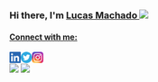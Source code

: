 ### Hi there, I'm <a href="https://www.instagram.com/lucaswartha/"> Lucas Machado <img src="https://raw.githubusercontent.com/blackcater/blackcater/main/images/Hi.gif" height="32" />

#### Connect with me:
[<img align="left" alt="LinkedIn" height="20px" src="./socialmedia/linkedin.png" />][linkedin]
[<img align="left" alt="Twitter" height="20px" src="./socialmedia/twitter.png" />][twitter]
[<img align="left" alt="Instagram" height="20px" src="./socialmedia/instagram.png" />][instagram]

#
![](https://github-readme-stats.vercel.app/api/top-langs/?username=lucaswartha&layout=compact&hide=Vue&hide_border=true)
![](https://github-readme-stats.vercel.app/api?username=lucaswartha&count_private=true&hide_border=true&show_icons=true&hide_title=true&hide=stars)


[linkedin]: https://www.linkedin.com/in/lucaswartha
[twitter]: https://twitter.com/lucaswartha
[instagram]: https://www.instagram.com/lucaswartha

